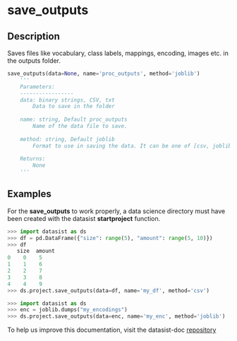 # save\_outputs

## Description

Saves files like vocabulary, class labels, mappings, encoding, images etc. in the outputs folder.

```python
save_outputs(data=None, name='proc_outputs', method='joblib')
    '''
    Parameters:
    -----------------
    data: binary strings, CSV, txt
        Data to save in the folder
    
    name: string, Default proc_outputs
        Name of the data file to save.
    
    method: string, Default joblib
        Format to use in saving the data. It can be one of [csv, joblib, pickle].
    
    Returns:
        None
    '''
```

## Examples

For the **save\_outputs** to work properly, a data science directory must have been created with the datasist **startproject** function.

```python
>>> import datasist as ds
>>> df = pd.DataFrame({"size": range(5), "amount": range(5, 10)})
>>> df
   size  amount
0    0    5
1    1    6
2    2    7
3    3    8
4    4    9
>>> ds.project.save_outputs(data=df, name='my_df', method='csv')

```

```python
>>> import datasist as ds
>>> enc = joblib.dumps("my_encodings")
>>> ds.project.save_outputs(data=enc, name='my_enc', method='joblib')

```

To help us improve this documentation, visit the datasist-doc [repository](https://github.com/risenW/datasist-doc) 

